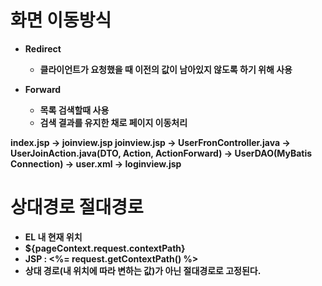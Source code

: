 # 화면 이동방식

- **Redirect**

  - **클라이언트가 요청했을 때 이전의 값이 남아있지 않도록 하기 위해 사용**

- **Forward**
  - **목록 검색할때 사용**
  - **검색 결과를 유지한 채로 페이지 이동처리**

**index.jsp -> joinview.jsp
joinview.jsp
-> UserFronController.java
-> UserJoinAction.java(DTO, Action, ActionForward)
-> UserDAO(MyBatis Connection)
-> user.xml
-> loginview.jsp**

# 상대경로 절대경로

- **EL 내 현재 위치**
- **${pageContext.request.contextPath}**
- **JSP : <%= request.getContextPath() %>**
- **상대 경로(내 위치에 따라 변하는 값)가 아닌 절대경로로 고정된다.**
